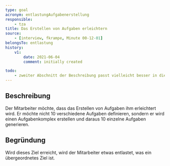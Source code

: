 ```yaml
---
type: goal
acronym: entlastungAufgabenerstellung
responsible: 
    - tza
title: Das Erstellen von Aufgaben erleichtern
source:
    - [interview, fkrampe, Minute 00-12-01]
belongsTo: entlastung
history:
    v1:
        date: 2021-06-04
        comment: initially created

todo: 
    - zweiter Abschnitt der Beschreibung passt vielleicht besser in die Begründung
---
```


## Beschreibung

Der Mitarbeiter möchte, dass das Erstellen von Aufgaben ihm erleichtert wird.
Er möchte nicht 10 verschiedene Aufgaben definieren, sondern er wird einen Aufgabenkomplex erstellen und daraus 10 einzelne Aufgaben generieren. 

## Begründung

Wird dieses Ziel erreicht, wird der Mitarbeiter etwas entlastet, was ein übergeordnetes Ziel ist.
